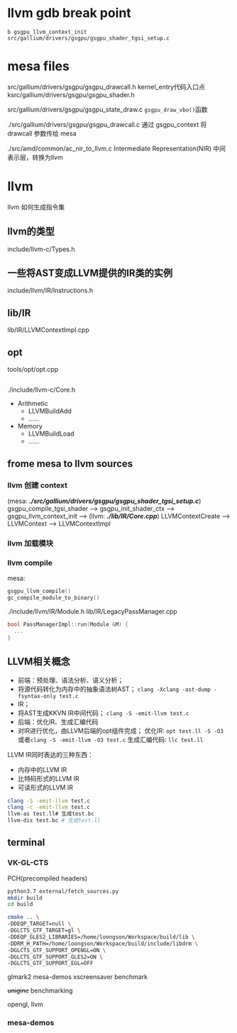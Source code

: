 # llvm gdb break point
``b gsgpu_llvm_context_init``
``src/gallium/drivers/gsgpu/gsgpu_shader_tgsi_setup.c``

# mesa files 
src/gallium/drivers/gsgpu/gsgpu_drawcall.h
kernel_entry代码入口点
ksrc/gallium/drivers/gsgpu/gsgpu_shader.h


src/gallium/drivers/gsgpu/gsgpu_state_draw.c
``gsgpu_draw_vbo()``函数

./src/gallium/drivers/gsgpu/gsgpu_drawcall.c
通过 gsgpu_context 将 drawcall 参数传给 mesa

./src/amd/common/ac_nir_to_llvm.c
Intermediate Representation(NIR) 中间表示层，转换为llvm

# llvm
llvm 如何生成指令集
## llvm的类型
include/llvm-c/Types.h
## 一些将AST变成LLVM提供的IR类的实例
include/llvm/IR/Instructions.h
## lib/IR
lib/IR/LLVMContextImpl.cpp
## opt
tools/opt/opt.cpp
## 
./include/llvm-c/Core.h
  - Arithmetic
      - LLVMBuildAdd
      - ......
  - Memory
      - LLVMBuildLoad
      - ......


## frome mesa to llvm sources

### llvm 创建 context
(mesa: ***./src/gallium/drivers/gsgpu/gsgpu_shader_tgsi_setup.c***) gsgpu_compile_tgsi_shader --> gsgpu_init_shader_ctx --> gsgpu_llvm_context_init -->
(llvm: ***./lib/IR/Core.cpp***) LLVMContextCreate --> LLVMContext --> LLVMContextImpl

### llvm 加载模块

### llvm compile
mesa:
```c++
gsgpu_llvm_compile()
gc_compile_module_to_binary()
```

./include/llvm/IR/Module.h
lib/IR/LegacyPassManager.cpp
```c++
bool PassManagerImpl::run(Module &M) {
  ...
}
```


## LLVM相关概念
- 前端：预处理、语法分析、语义分析；
- 将源代码转化为内存中的抽象语法树AST；
``clang -Xclang -ast-dump -fsyntax-only test.c``
- IR；
- 将AST生成KKVN IR中间代码；
``clang -S -emit-llvm test.c``
- 后端：优化IR、生成汇编代码
- 对IR进行优化，由LLVM后端的opt组件完成；
优化IR: ``opt test.ll -S -O3``
或者``clang -S -emit-llvm -O3 test.c``
生成汇编代码: ``llc test.ll``

LLVM IR同时表达的三种东西：
- 内存中的LLVM IR
- ⽐特码形式的LLVM IR
- 可读形式的LLVM IR

```bash
clang -S -emit-llvm test.c
clang -c -emit-llvm test.c
llvm-as test.ll# 生成test.bc
llvm-dis test.bc # 生成test.ll
```

## terminal
### VK-GL-CTS
PCH(precompiled headers)

```bash
python3.7 external/fetch_sources.py
mkdir build
cd build
```



```bash
cmake .. \
-DDEQP_TARGET=null \
-DGLCTS_GTF_TARGET=gl \
-DDEQP_GLES2_LIBRARIES=/home/loongson/Workspace/build/lib \
-DDRM_H_PATH=/home/loongson/Workspace/build/include/libdrm \
-DGLCTS_GTF_SUPPORT_OPENGL=ON \
-DGLCTS_GTF_SUPPORT_GLES2=ON \
-DGLCTS_GTF_SUPPORT_EGL=OFF
```

glmark2
mesa-demos
xscreensaver
benchmark

~~unigine~~
benchmarking

opengl, llvm

### mesa-demos




